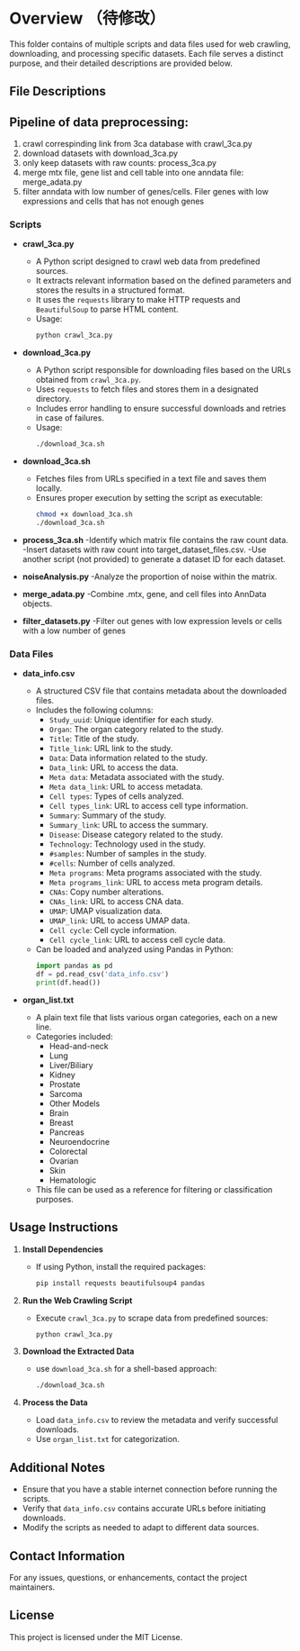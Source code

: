 # Overview （待修改）

This folder contains of multiple scripts and data files used for web crawling, downloading, and processing specific datasets. Each file serves a distinct purpose, and their detailed descriptions are provided below.

## File Descriptions

## Pipeline of data preprocessing:
1. crawl correspinding link from 3ca database with crawl_3ca.py
2. download datasets with download_3ca.py
3. only keep datasets with raw counts: process_3ca.py
4. merge mtx file, gene list and cell table into one anndata file: merge_adata.py
5. filter anndata with low number of genes/cells. Filer genes with low expressions and cells that has not enough genes

### Scripts

- **crawl_3ca.py**
  - A Python script designed to crawl web data from predefined sources.
  - It extracts relevant information based on the defined parameters and stores the results in a structured format.
  - It uses the `requests` library to make HTTP requests and `BeautifulSoup` to parse HTML content.
  - Usage:
    ```sh
    python crawl_3ca.py
    ```

- **download_3ca.py**
  - A Python script responsible for downloading files based on the URLs obtained from `crawl_3ca.py`.
  - Uses `requests` to fetch files and stores them in a designated directory.
  - Includes error handling to ensure successful downloads and retries in case of failures.
  - Usage:
    ```sh
    ./download_3ca.sh
    ```

- **download_3ca.sh**
  - Fetches files from URLs specified in a text file and saves them locally.
  - Ensures proper execution by setting the script as executable:
    ```sh
    chmod +x download_3ca.sh
    ./download_3ca.sh
    ```

- **process_3ca.sh**
  -Identify which matrix file contains the raw count data.
  -Insert datasets with raw count into target_dataset_files.csv.
  -Use another script (not provided) to generate a dataset ID for each dataset.

- **noiseAnalysis.py**
  -Analyze the proportion of noise within the matrix.

- **merge_adata.py**
  -Combine .mtx, gene, and cell files into AnnData objects.
- **filter_datasets.py**
  -Filter out genes with low expression levels or cells with a low number of genes

### Data Files

- **data_info.csv**
  - A structured CSV file that contains metadata about the downloaded files.
  - Includes the following columns:
    - `Study_uuid`: Unique identifier for each study.
    - `Organ`: The organ category related to the study.
    - `Title`: Title of the study.
    - `Title_link`: URL link to the study.
    - `Data`: Data information related to the study.
    - `Data_link`: URL to access the data.
    - `Meta data`: Metadata associated with the study.
    - `Meta data_link`: URL to access metadata.
    - `Cell types`: Types of cells analyzed.
    - `Cell types_link`: URL to access cell type information.
    - `Summary`: Summary of the study.
    - `Summary_link`: URL to access the summary.
    - `Disease`: Disease category related to the study.
    - `Technology`: Technology used in the study.
    - `#samples`: Number of samples in the study.
    - `#cells`: Number of cells analyzed.
    - `Meta programs`: Meta programs associated with the study.
    - `Meta programs_link`: URL to access meta program details.
    - `CNAs`: Copy number alterations.
    - `CNAs_link`: URL to access CNA data.
    - `UMAP`: UMAP visualization data.
    - `UMAP_link`: URL to access UMAP data.
    - `Cell cycle`: Cell cycle information.
    - `Cell cycle_link`: URL to access cell cycle data.
  - Can be loaded and analyzed using Pandas in Python:
    ```python
    import pandas as pd
    df = pd.read_csv('data_info.csv')
    print(df.head())
    ```

- **organ_list.txt**
  - A plain text file that lists various organ categories, each on a new line.
  - Categories included:
    - Head-and-neck
    - Lung
    - Liver/Biliary
    - Kidney
    - Prostate
    - Sarcoma
    - Other Models
    - Brain
    - Breast
    - Pancreas
    - Neuroendocrine
    - Colorectal
    - Ovarian
    - Skin
    - Hematologic
  - This file can be used as a reference for filtering or classification purposes.

## Usage Instructions

1. **Install Dependencies**
   - If using Python, install the required packages:
     ```sh
     pip install requests beautifulsoup4 pandas
     ```

2. **Run the Web Crawling Script**
   - Execute `crawl_3ca.py` to scrape data from predefined sources:
     ```sh
     python crawl_3ca.py
     ```

3. **Download the Extracted Data**
   - use `download_3ca.sh` for a shell-based approach:
     ```sh
     ./download_3ca.sh
     ```

4. **Process the Data**
   - Load `data_info.csv` to review the metadata and verify successful downloads.
   - Use `organ_list.txt` for categorization.

## Additional Notes
- Ensure that you have a stable internet connection before running the scripts.
- Verify that `data_info.csv` contains accurate URLs before initiating downloads.
- Modify the scripts as needed to adapt to different data sources.

## Contact Information
For any issues, questions, or enhancements, contact the project maintainers.

## License
This project is licensed under the MIT License.
